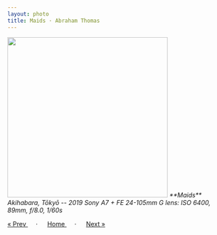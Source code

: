 ```yaml
---
layout: photo
title: Maids · Abraham Thomas
---
```


<img src="/assets/photos/Maids.jpg" width="360px" class="photo">

<i>
**Maids**  
Akihabara, Tōkyō -- 2019  
Sony A7 + FE 24-105mm G lens: ISO 6400, 89mm, f/8.0, 1/60s
</i>

<a href="/gallery/pubs"> &laquo; Prev </a> &emsp; · &emsp; 
<a href="/gallery"> Home </a> &emsp; · &emsp; 
<a href="/gallery/topkapi"> Next &raquo; </a>
